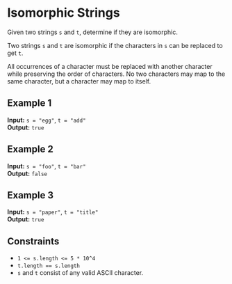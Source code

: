 # Isomorphic Strings

Given two strings `s` and `t`, determine if they are isomorphic.

Two strings `s` and `t` are isomorphic if the characters in `s` can be replaced to get `t`.

All occurrences of a character must be replaced with another character while preserving the order of characters. No two characters may map to the same character, but a character may map to itself.

## Example 1

**Input:** `s = "egg"`, `t = "add"`  
**Output:** `true`

## Example 2

**Input:** `s = "foo"`, `t = "bar"`  
**Output:** `false`

## Example 3

**Input:** `s = "paper"`, `t = "title"`  
**Output:** `true`

## Constraints

- `1 <= s.length <= 5 * 10^4`
- `t.length == s.length`
- `s` and `t` consist of any valid ASCII character.
